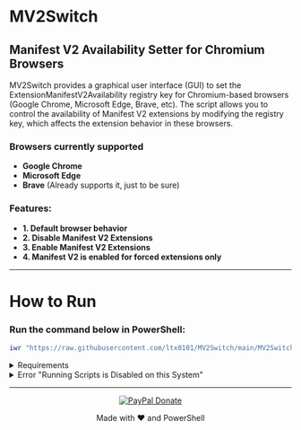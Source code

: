 # MV2Switch

## Manifest V2 Availability Setter for Chromium Browsers

MV2Switch provides a graphical user interface (GUI) to set the ExtensionManifestV2Availability registry key for Chromium-based browsers (Google Chrome, Microsoft Edge, Brave, etc). The script allows you to control the availability of Manifest V2 extensions by modifying the registry key, which affects the extension behavior in these browsers.
### Browsers currently supported
- **Google Chrome**
- **Microsoft Edge**
- **Brave** (Already supports it, just to be sure)

### Features:
- **1. Default browser behavior**
- **2. Disable Manifest V2 Extensions**
- **3. Enable Manifest V2 Extensions**
- **4. Manifest V2 is enabled for forced extensions only**

---

# How to Run
### Run the command below in PowerShell:

```ps1
iwr "https://raw.githubusercontent.com/ltx0101/MV2Switch/main/MV2Switch.ps1" -OutFile "MV2Switch.ps1"; .\MV2Switch.ps1
```
<details>
<summary> Requirements </summary>

- Windows 10/11
- PowerShell with Administrator privileges
</details>

<details>
<summary>Error "Running Scripts is Disabled on this System"</summary>

### Run this command in PowerShell:

```ps1
Set-ExecutionPolicy -ExecutionPolicy RemoteSigned
```
</details>

---
<div align="center">
   
[![PayPal Donate](https://img.shields.io/badge/PayPal_Donate-s?style=for-the-badge&logo=paypal&logoColor=black)](https://paypal.me/AggelosMeta)

</div>

<div align="center">
  
Made with ❤️ and PowerShell  

</div>
